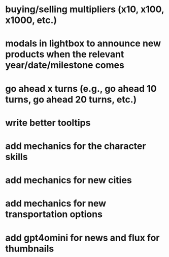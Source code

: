 # buying/selling multipliers (x10, x100, x1000, etc.)

# modals in lightbox to announce new products when the relevant year/date/milestone comes

# go ahead x turns (e.g., go ahead 10 turns, go ahead 20 turns, etc.)

# write better tooltips

# add mechanics for the character skills

# add mechanics for new cities

# add mechanics for new transportation options

# add gpt4omini for news and flux for thumbnails